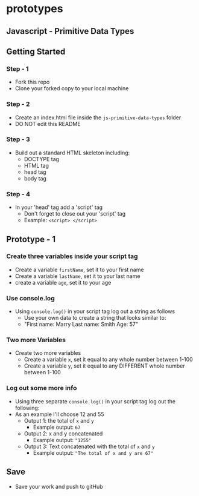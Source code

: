 # prototypes

## Javascript - Primitive Data Types

## Getting Started

### Step - 1
- Fork this repo
- Clone your forked copy to your local machine

### Step - 2
- Create an index.html file inside the `js-primitive-data-types` folder
- DO NOT edit this README

### Step - 3 
- Build out a standard HTML skeleton including:
	- DOCTYPE tag
	- HTML tag
	- head tag
	- body tag

### Step - 4 
- In your 'head' tag add a 'script' tag
	- Don't forget to close out your 'script' tag
	- Example: ` <script> </script> `

## Prototype - 1

### Create three variables inside your script tag
- Create a variable `firstName`, set it to your first name
- Create a variable `lastName`, set it to your last name
- create a variable `age`, set it to your age

### Use console.log
- Using `console.log()` in your script tag log out a string as follows
	- Use your own data to create a string that looks similar to:
	- "First name: Marry
	   Last name: Smith
	   Age: 57"

### Two more Variables
- Create two more variables 
	- Create a variable `x`, set it equal to any whole number between 1-100
	- Create a variable `y`, set it equal to any DIFFERENT whole number between 1-100

### Log out some more info
- Using three separate `console.log()` in your script tag log out the following:
- As an example I'll choose 12 and 55
	- Output 1: the total of `x` and `y`
		- Example output: `67`
	- Output 2: x and y concatenated 
		- Example output: `"1255"`
	- Output 3: Text concatenated with the total of `x` and `y`
		- Example output: `"The total of x and y are 67"`

## Save
- Save your work and push to gitHub